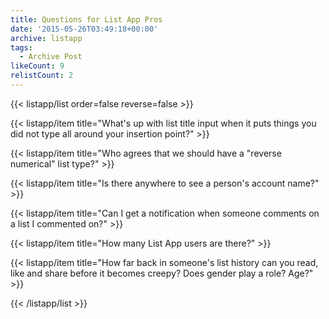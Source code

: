```yaml
---
title: Questions for List App Pros
date: '2015-05-26T03:49:18+00:00'
archive: listapp
tags: 
  - Archive Post
likeCount: 9
relistCount: 2
---
```



{{< listapp/list order=false reverse=false >}}

   {{< listapp/item title="What's up with list title input when it puts things you did not type all around your insertion point?" >}}

   {{< listapp/item title="Who agrees that we should have a \"reverse numerical\" list type?" >}}

   {{< listapp/item title="Is there anywhere to see a person's account name?" >}}

   {{< listapp/item title="Can I get a notification when someone comments on a list I commented on?" >}}

   {{< listapp/item title="How many List App users are there?" >}}

   {{< listapp/item title="How far back in someone's list history can you read, like and share before it becomes creepy? Does gender play a role? Age?" >}}

{{< /listapp/list >}}
